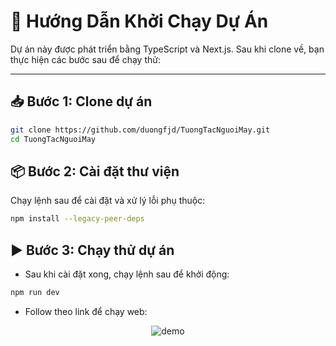 # 🚀 Hướng Dẫn Khởi Chạy Dự Án

Dự án này được phát triển bằng TypeScript và Next.js. Sau khi clone về, bạn thực hiện các bước sau để chạy thử:

---

## 📥 Bước 1: Clone dự án

```bash
git clone https://github.com/duongfjd/TuongTacNguoiMay.git
cd TuongTacNguoiMay
```

## 📦 Bước 2: Cài đặt thư viện
Chạy lệnh sau để cài đặt và xử lý lỗi phụ thuộc:
```bash
npm install --legacy-peer-deps
```
## ▶️ Bước 3: Chạy thử dự án
- Sau khi cài đặt xong, chạy lệnh sau để khởi động:
```bash
npm run dev
```
- Follow theo link để chạy web:

<div align="center"> <img src="https://github.com/user-attachments/assets/565624d3-4cbb-4eca-88c8-5cc95053ca6a" alt="demo" /> </div>

